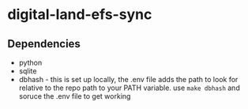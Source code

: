 # digital-land-efs-sync

## Dependencies

- python
- sqlite
- dbhash - this is set up locally, the .env file adds the path to look for relative to the repo path to your PATH variable. use `make dbhash` and soruce the .env file to get working  